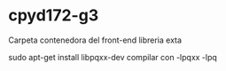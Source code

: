 # cpyd172-g3
Carpeta contenedora del front-end
 libreria exta

sudo apt-get install libpqxx-dev
compilar con  -lpqxx -lpq
